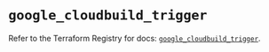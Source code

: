 # `google_cloudbuild_trigger`

Refer to the Terraform Registry for docs: [`google_cloudbuild_trigger`](https://registry.terraform.io/providers/hashicorp/google/6.18.1/docs/resources/cloudbuild_trigger).
